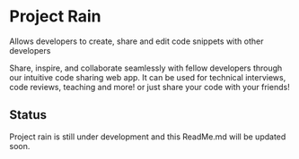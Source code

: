 # Project Rain

Allows developers to create, share and edit code snippets with other developers

Share, inspire, and collaborate seamlessly with fellow developers through our intuitive code sharing web app.
It can be used for technical interviews, code reviews, teaching and more! or just share your code with your friends!

## Status

Project rain is still under development and this ReadMe.md will be updated soon.
